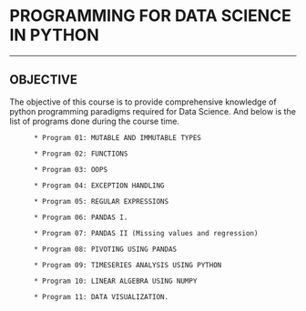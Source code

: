 # PROGRAMMING FOR DATA SCIENCE IN PYTHON
---

## OBJECTIVE
   The objective of this course is to provide comprehensive knowledge of python programming paradigms required for Data Science. And below is the list of programs done during the course time.


          * Program 01: MUTABLE AND IMMUTABLE TYPES

          * Program 02: FUNCTIONS

          * Program 03: OOPS

          * Program 04: EXCEPTION HANDLING

          * Program 05: REGULAR EXPRESSIONS

          * Program 06: PANDAS I.

          * Program 07: PANDAS II (Missing values and regression)

          * Program 08: PIVOTING USING PANDAS

          * Program 09: TIMESERIES ANALYSIS USING PYTHON

          * Program 10: LINEAR ALGEBRA USING NUMPY

          * Program 11: DATA VISUALIZATION.


